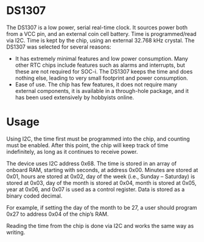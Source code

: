 # DS1307

The DS1307 is a low power, serial real-time clock. It sources power both from a VCC pin, and an external coin cell battery. Time is programmed/read via I2C. Time is kept by the chip, using an external 32.768 kHz crystal.
The DS1307 was selected for several reasons:
-	It has extremely minimal features and low power consumption. Many other RTC  chips include features such as alarms and interrupts, but these are not required for SOC-i. The DS1307 keeps the time and does nothing else, leading to very small footprint and power consumption.
-	Ease of use. The chip has few features, it does not require many external components, it is available in a through-hole package, and it has been used extensively by hobbyists online.

# Usage

Using I2C, the time first must be programmed into the chip, and counting must be enabled. After this point, the chip will keep track of time indefinitely, as long as it continues to receive power.

The device uses I2C address 0x68. The time is stored in an array of onboard RAM, starting with seconds, at address 0x00. Minutes are stored at 0x01, hours are stored at 0x02, day of the week (i.e., Sunday – Saturday) is stored at 0x03, day of the month is stored at 0x04, month is stored at 0x05, year at 0x06, and 0x07 is used as a control register. Data is stored as a binary coded decimal.

For example, if setting the day of the month to be 27, a user should program 0x27 to address 0x04 of the chip’s RAM.

Reading the time from the chip is done via I2C and works the same way as writing.
